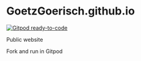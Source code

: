 # GoetzGoerisch.github.io

[![Gitpod ready-to-code](https://img.shields.io/badge/Gitpod-ready--to--code-blue?logo=gitpod)](https://gitpod.io/#https://github.com/GoetzGoerisch/GoetzGoerisch.github.io)

Public website

Fork and run in Gitpod